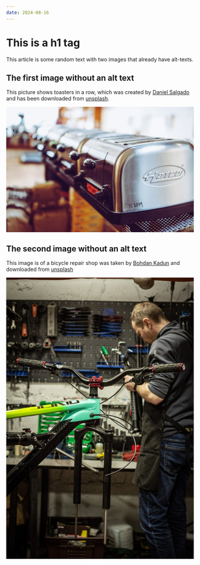 ```yaml
---
date: 2024-08-16
---
```


# This is a h1 tag

This article is some random text with two images that already have alt-texts.

## The first image without an alt text

This picture shows toasters in a row, which was created by [Daniel Salgado](https://unsplash.com/@danielsalgado) and has been downloaded from [unsplash](https://unsplash.com/photos/silver-and-black-unk-electronic-device-Wo85cmMo9Hg).

![](../static/toasters.jpg)

## The second image without an alt text

This image is of a bicycle repair shop was taken by [Bohdan Kadun](https://unsplash.com/@kadunchick) and downloaded from [unsplash](https://unsplash.com/photos/a-man-working-on-a-bicycle-in-a-garage-WIsOienEXBM)

![](../static/bike_shop.jpg)